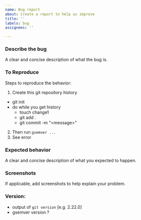```yaml
---
name: Bug report
about: Create a report to help us improve
title: ''
labels: bug
assignees: ''

---
```


### Describe the bug
A clear and concise description of what the bug is.

### To Reproduce
Steps to reproduce the behavior:
1. Create this git repository history
  * git init
  * do while you get history
    * touch change1
    * git add .
    * git commit -m "\<message>"
2. Then run `gsemver ...`
3. See error

### Expected behavior
A clear and concise description of what you expected to happen.

### Screenshots
If applicable, add screenshots to help explain your problem.

### Version:
 - output of `git version` [e.g. 2.22.0]
 - gsemver version ?
